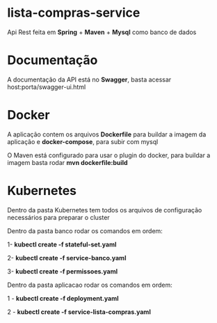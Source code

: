 # lista-compras-service
Api Rest feita em **Spring** + **Maven** + **Mysql** como banco de dados

# Documentação
A documentação da API está no **Swagger**, basta acessar host:porta/swagger-ui.html

# Docker
A aplicação contem os arquivos **Dockerfile** para buildar a imagem da aplicação e **docker-compose**, para subir com mysql

O Maven está configurado para usar o plugin do docker, para buildar a imagem basta rodar **mvn dockerfile:build**

# Kubernetes
Dentro da pasta Kubernetes tem todos os arquivos de configuração necessários para preparar o cluster

Dentro da pasta banco rodar os comandos em ordem:

 1- **kubectl create -f stateful-set.yaml**
 
 2- **kubectl create -f service-banco.yaml**
 
 3- **kubectl create -f permissoes.yaml**
 
Dentro da pasta aplicacao rodar os comandos em ordem:

 1 - **kubectl create -f deployment.yaml**
 
 2 - **kubectl create -f service-lista-compras.yaml**
